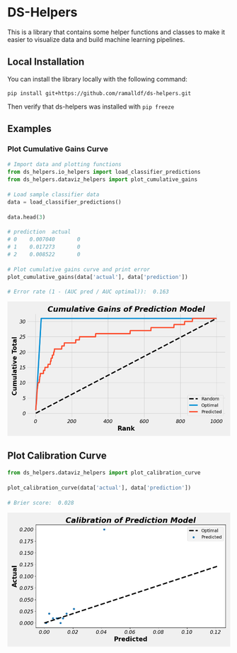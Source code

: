 # DS-Helpers

This is a library that contains some helper functions and classes to make it easier to visualize data and build machine learning pipelines.


## Local Installation

You can install the library locally with the following command:

`pip install git+https://github.com/ramalldf/ds-helpers.git`

Then verify that ds-helpers was installed with `pip freeze` 


## Examples
### Plot Cumulative Gains Curve

```python
# Import data and plotting functions
from ds_helpers.io_helpers import load_classifier_predictions
from ds_helpers.dataviz_helpers import plot_cumulative_gains

# Load sample classifier data
data = load_classifier_predictions()

data.head(3)

# prediction  actual
# 0    0.007040       0
# 1    0.017273       0
# 2    0.008522       0

# Plot cumulative gains curve and print error
plot_cumulative_gains(data['actual'], data['prediction'])

# Error rate (1 - (AUC pred / AUC optimal)):  0.163
```

![cumgains_curve](ds_helpers/data/cumulative_gains_curve.png)

## Plot Calibration Curve
```Python
from ds_helpers.dataviz_helpers import plot_calibration_curve

plot_calibration_curve(data['actual'], data['prediction'])

# Brier score:  0.028
```

![cal_curve](ds_helpers/data/calibration_curve.png)

